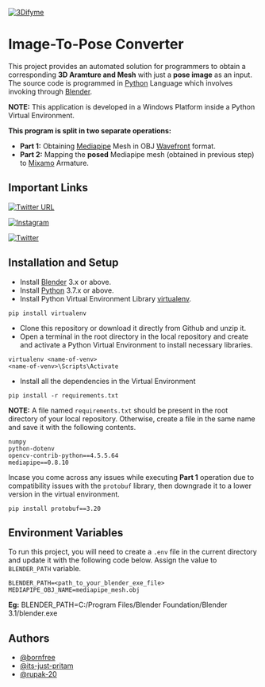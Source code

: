 
[![3Difyme](https://3dify.me/images/logo.png)](https://3dify.me/)



# Image-To-Pose Converter

This project provides an automated solution for programmers to obtain a corresponding
**3D Aramture and Mesh** with just a **pose image** as an input. The source code is
programmed in [Python](https://www.python.org/) Language which involves invoking through 
[Blender](https://www.blender.org/).

**NOTE:** This application is developed in a Windows Platform inside a 
Python Virtual Environment. 

**This program is split in two separate operations:**
- **Part 1:** Obtaining [Mediapipe](https://google.github.io/mediapipe/solutions/pose.html) Mesh
    in OBJ [Wavefront](https://en.wikipedia.org/wiki/Wavefront_.obj_file) format.
- **Part 2:** Mapping the **posed** Mediapipe mesh (obtained in previous step) to [Mixamo](https://www.mixamo.com/) Armature.

## Important Links

[![Twitter URL](https://img.shields.io/twitter/url?label=3dify.me&style=plastic&url=https%3A%2F%2F3dify.me%2F)](https://3dify.me/)

[![Instagram](https://img.shields.io/twitter/url?label=Instagram%20%403dify.me&style=plastic&url=https%3A%2F%2F3dify.me%2F)](https://www.instagram.com/3dify.me/)

[![Twitter](https://img.shields.io/twitter/follow/3difyMe?style=social)](https://twitter.com/3difyMe)

## Installation and Setup

- Install [Blender](https://www.blender.org/download/) 3.x or above.
- Install [Python](https://www.python.org/downloads/) 3.7.x or above.
- Install Python Virtual Environment Library [virtualenv](https://pypi.org/project/virtualenv/).
```
pip install virtualenv
```
- Clone this repository or download it directly from Github and unzip it.
- Open a terminal in the root directory in the local repository and create and activate a 
    Python Virtual Environment to install necessary libraries.
```
virtualenv <name-of-venv>
<name-of-venv>\Scripts\Activate
```
- Install all the dependencies in the Virtual Environment
```
pip install -r requirements.txt
```
**NOTE:** A file named `requirements.txt` should be present in the root directory 
    of your local repository. Otherwise, create a file in the same name and save
    it with the following contents.
```
numpy
python-dotenv
opencv-contrib-python==4.5.5.64
mediapipe==0.8.10
```
Incase you come across any issues while executing **Part 1** operation due to compatibility
issues with the `protobuf` library, then downgrade it to a lower version in the virtual 
environment.
```
pip install protobuf==3.20
```

## Environment Variables

To run this project, you will need to create a `.env` file in the current directory 
    and update it with the following code below. Assign the value to 
    `BLENDER_PATH` variable.
```
BLENDER_PATH=<path_to_your_blender_exe_file>
MEDIAPIPE_OBJ_NAME=mediapipe_mesh.obj
``` 
**Eg:**
BLENDER_PATH=C:/Program Files/Blender Foundation/Blender 3.1/blender.exe

## Authors

- [@bornfree](https://github.com/bornfree)
- [@its-just-pritam](https://github.com/its-just-pritam)
- [@rupak-20](https://github.com/rupak-20)